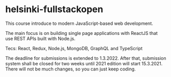 # helsinki-fullstackopen
This course introduce to modern JavaScript-based web development.

The main focus is on building single page applications with ReactJS that use REST APIs built with Node.js.

Tecs: React, Redux, Node.js, MongoDB, GraphQL and TypeScript

The deadline for submissions is extended to 1.3.2022. After that, submission system shall be closed for two weeks until 2021 edition will start 15.3.2021. There will not be much changes, so you can just keep coding.
